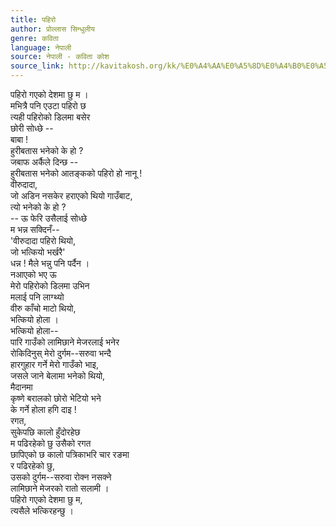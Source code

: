 ```yaml
---
title: पहिरो
author: प्रोल्लास सिन्धुलीय
genre: कविता
language: नेपाली
source: नेपाली - कविता कोश
source_link: http://kavitakosh.org/kk/%E0%A4%AA%E0%A5%8D%E0%A4%B0%E0%A5%8B%E0%A4%B2%E0%A5%8D%E0%A4%B2%E0%A4%BE%E0%A4%B8_%E0%A4%B8%E0%A4%BF%E0%A4%A8%E0%A5%8D%E0%A4%A7%E0%A5%81%E0%A4%B2%E0%A5%80%E0%A4%AF
---
```


पहिरो गएको देशमा छु म ।  
मभित्रै पनि एउटा पहिरो छ  
त्यही पहिरोको डिलमा बसेर  
छोरी सोध्छे --  
बाबा !  
हुरीबतास भनेको के हो ?  
जबाफ अर्कैले दिन्छ --  
हुरीबतास भनेको आतङ्कको पहिरो हो नानू !  
वीरुदादा,  
जो अडिन नसकेर हराएको थियो गाउँबाट,  
त्यो भनेको के हो ?  
-- ऊ फेरि उसैलाई सोध्छे  
म भन्न सक्दिनँ--  
'वीरुदादा पहिरो थियो,  
जो भत्कियो भर्खरै'  
धन्न ! मैले भन्नु पनि पर्दैन ।  
नआएको भए ऊ  
मेरो पहिरोको डिलमा उभिन  
मलाई पनि लाग्थ्यो  
वीरु काँचो माटो थियो,  
भत्कियो होला ।  
भत्कियो होला--  
पारि गाउँको लामिछाने मेजरलाई भनेर  
रोकिदिनुस् मेरो दुर्गम--सरुवा भन्दै  
हारगुहार गर्ने मेरो गाउँको भाइ,  
जसले जाने बेलामा भनेको थियो,  
मैदानमा  
कृष्णे बरालको छोरो भेटियो भने  
के गर्ने होला हगि दाइ !  
रगत,  
सुकेपछि कालो हुँदोरहेछ  
म पढिरहेको छु उसैको रगत  
छापिएको छ कालो पत्रिकाभरि चार रङमा  
र पढिरहेको छु,  
उसको दुर्गम--सरुवा रोक्न नसक्ने  
लामिछाने मेजरको रातो सलामी ।  
पहिरो गएको देशमा छु म,  
त्यसैले भत्किरहन्छु ।
